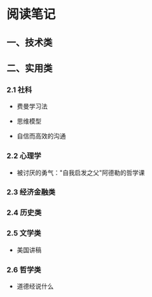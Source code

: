 # 阅读笔记

## 一、技术类

## 二、实用类

### 2.1 社科

- 费曼学习法

- 思维模型

- 自信而高效的沟通

### 2.2 心理学

- 被讨厌的勇气："自我启发之父"阿德勒的哲学课

### 2.3 经济金融类

### 2.4 历史类

### 2.5 文学类

- 美国讲稿

### 2.6 哲学类

- 道德经说什么